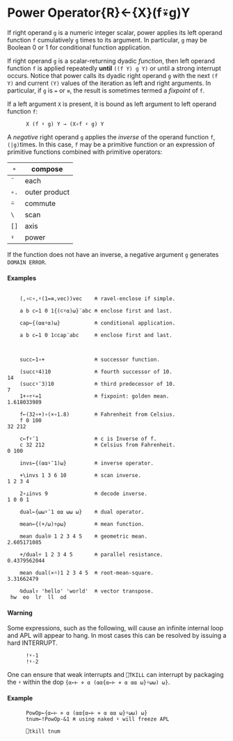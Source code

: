 




<h1 class="heading"><span class="name">Power Operator</span><span class="command">{R}←{X}(f⍣g)Y</span></h1>

If right operand `g` is a numeric integer scalar, power applies its left operand function `f` cumulatively `g` times to its argument. In particular, `g` may be Boolean 0 or 1 for conditional function application.


If right operand `g` is a scalar-returning dyadic *function*, then left operand function `f` is applied repeatedly **until** `((f Y) g Y)` or until a strong interrupt occurs. Notice that power calls its dyadic right operand `g` with the next `(f Y)` and current `(Y)` values of the iteration as left and right arguments. In particular, if `g` is `=` or `≡`, the result is sometimes termed a *fixpoint* of `f`.


If a left argument `X` is present, it is bound as left argument to left operand function `f`:
```apl
      X (f ⍣ g) Y → (X∘f ⍣ g) Y
```




A *negative* right operand `g` applies the *inverse* of the operand function `f`, `(|g)`times. In this case, `f` may be a primitive function or an expression of primitive functions combined with primitive operators:


| `∘` | compose |
| --- | ---  |
| `¨` | each |
| `∘.` | outer product |
| `⍨` | commute |
| `\` | scan |
| `[]` | axis |
| `⍣` | power |



If the function does not have an inverse, a negative argument `g` generates `DOMAIN ERROR`.

#### Examples
```apl
 
    (,∘⊂∘,⍣(1=≡,vec))vec    ⍝ ravel-enclose if simple.
 
    a b c←1 0 1{(⊂⍣⍺)⍵}¨abc ⍝ enclose first and last.
 
    cap←{(⍺⍺⍣⍺)⍵}           ⍝ conditional application.
 
    a b c←1 0 1⊂cap¨abc     ⍝ enclose first and last.
```
```apl

 
    succ←1∘+                ⍝ successor function.
 
    (succ⍣4)10              ⍝ fourth successor of 10. 
14
    (succ⍣¯3)10             ⍝ third predecessor of 10.
7
    1+∘÷⍣=1                 ⍝ fixpoint: golden mean.
1.618033989
 
    f←(32∘+)∘(×∘1.8)        ⍝ Fahrenheit from Celsius.
    f 0 100
32 212
 
    c←f⍣¯1                  ⍝ c is Inverse of f.
    c 32 212                ⍝ Celsius from Fahrenheit.
0 100
 
    invs←{(⍺⍺⍣¯1)⍵}         ⍝ inverse operator.
 
    +\invs 1 3 6 10         ⍝ scan inverse.
1 2 3 4
 
    2∘⊥invs 9               ⍝ decode inverse.
1 0 0 1
 
    dual←{⍵⍵⍣¯1 ⍺⍺ ⍵⍵ ⍵}    ⍝ dual operator.
 
    mean←{(+/⍵)÷⍴⍵}         ⍝ mean function.
 
    mean dual⍟ 1 2 3 4 5    ⍝ geometric mean.
2.605171085
 
    +/dual÷ 1 2 3 4 5       ⍝ parallel resistance.
0.4379562044
 
    mean dual(×⍨)1 2 3 4 5  ⍝ root-mean-square.
3.31662479
 
    ⍉dual↑ 'hello' 'world'  ⍝ vector transpose.
 hw  eo  lr  ll  od
```

#### Warning


Some expressions, such as the following, will cause an infinite internal loop and APL will appear to hang. In most cases this can be resolved by issuing a hard INTERRUPT.
```apl
      !⍣-1
      !⍣-2
```


One can ensure that weak interrupts and `⎕TKILL` can interrupt by packaging the `⍣` within the dop      `{⍺←⊢ ⋄ ⍺ (⍺⍺{⍺←⊢ ⋄ ⍺ ⍺⍺ ⍵}⍣⍵⍵) ⍵}`.

#### Example
```apl
      PowOp←{⍺←⊢ ⋄ ⍺ (⍺⍺{⍺←⊢ ⋄ ⍺ ⍺⍺ ⍵}⍣⍵⍵) ⍵}
      tnum←!PowOp-&1 ⍝ using naked ⍣ will freeze APL

      ⎕tkill tnum
```


